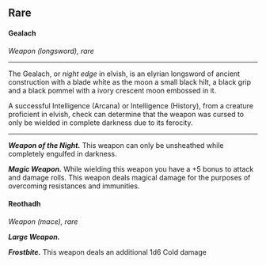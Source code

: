 ## Rare 


#### Gealach 
*Weapon (longsword), rare*
___
The Gealach, or *night edge* in elvish, is an elyrian longsword of ancient construction with a blade white as the moon a small black hilt, a black grip and a black pommel with a ivory crescent moon embossed in it.

A successful Intelligence (Arcana) or Intelligence (History), from a creature proficient in elvish, check can determine that the weapon was cursed to only be wielded in complete darkness due to its ferocity.

___
***Weapon of the Night.***
This weapon can only be unsheathed while completely engulfed in darkness.

***Magic Weapon.***
While wielding this weapon you have a +5 bonus to attack and damage rolls. This weapon deals magical damage for the purposes of overcoming resistances and immunities.



#### Reothadh
*Weapon (mace), rare*

***Large Weapon.***

***Frostbite.*** This weapon deals an additional 1d6 Cold damage